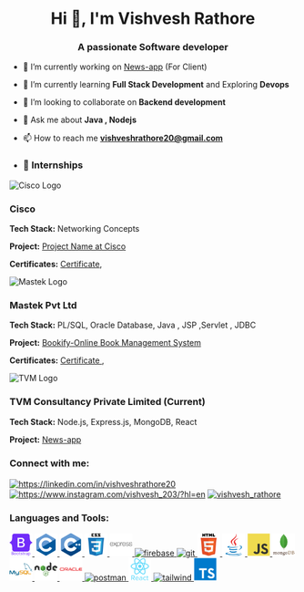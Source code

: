 <h1 align="center">Hi 👋, I'm Vishvesh Rathore</h1>

<h3 align="center">A passionate Software developer</h3>

- 🔭 I’m currently working on [News-app](https://github.com/vishveshrathore20/Kahan-Sandesh-Backend.git) (For Client)

- 🌱 I’m currently learning **Full Stack Development** and Exploring **Devops**

- 👯 I’m looking to collaborate on **Backend development**

- 💬 Ask me about **Java , Nodejs**

- 📫 How to reach me **vishveshrathore20@gmail.com**


- ### 🚀 Internships 

<div class="internship">
  <div class="company">
    <img src="https://www.microwin.com/content/logos/cisco/logo_cisco_small.png" alt="Cisco Logo" class="company-logo"/>
    <div class="details">
      <h3>Cisco</h3>
      <p><strong>Tech Stack:</strong> Networking Concepts </p>
      <p><strong>Project:</strong> <a href="#">Project Name at Cisco</a></p>
      <p><strong>Certificates:</strong> <a href="https://drive.google.com/file/d/1jIvCt7jQ5aiz6e1KsOvQ20jDzrJrfgtP/view?usp=drive_link" target="_blank">Certificate</a>, <a href="certificate_link2" target="_blank"></a></p>
    </div>
  </div>
</div>

<div class="internship">
  <div class="company">
    <img src="https://tse2.mm.bing.net/th?id=OIP.DJLaLnw058FKd2O-qh7YIQAAAA&pid=Api&P=0&h=180" alt="Mastek Logo" class="company-logo"/>
    <div class="details">
      <h3>Mastek Pvt Ltd</h3>
      <p><strong>Tech Stack:</strong> PL/SQL, Oracle Database, Java , JSP ,Servlet , JDBC </p>
      <p><strong>Project:</strong> <a href="#">Bookify-Online Book Management System</a></p>
      <p><strong>Certificates:</strong> <a href="https://drive.google.com/file/d/1Rv_ngOMVuNN8QYYICgY4w1JThIHSLSPh/view?usp=drive_link" target="_blank">Certificate </a>, <a href="certificate_link4" target="_blank"></a></p>
    </div>
  </div>
</div>

<div class="internship">
  <div class="company">
    <img src="https://media.licdn.com/dms/image/D4D0BAQEcAcu2TiWP7g/company-logo_200_200/0/1705483682314?e=2147483647&v=beta&t=GVDwkT7aAUZCRyYBkqxpobc_C-oHb9RIHNJrNNA-TIM" alt="TVM Logo" class="company-logo"/>
    <div class="details">
      <h3>TVM Consultancy Private Limited (Current)</h3>
      <p><strong>Tech Stack:</strong> Node.js, Express.js, MongoDB, React</p>
      <p><strong>Project:</strong> <a href="https://github.com/vishveshrathore20/Kahan-Sandesh-Backend.git">News-app</a></p>
    </div>
  </div>
</div>


<h3 align="left">Connect with me:</h3>
<p align="left">
<a href="https://linkedin.com/in/vishveshrathore20" target="blank"><img align="center" src="https://raw.githubusercontent.com/rahuldkjain/github-profile-readme-generator/master/src/images/icons/Social/linked-in-alt.svg" alt="https://linkedin.com/in/vishveshrathore20" height="30" width="40" /></a>
<a href="https://www.instagram.com/vishvesh_203/?hl=en" target="blank"><img align="center" src="https://raw.githubusercontent.com/rahuldkjain/github-profile-readme-generator/master/src/images/icons/Social/instagram.svg" alt="https://www.instagram.com/vishvesh_203/?hl=en" height="30" width="40" /></a>
<a href="https://www.leetcode.com/vishvesh_rathore" target="blank"><img align="center" src="https://raw.githubusercontent.com/rahuldkjain/github-profile-readme-generator/master/src/images/icons/Social/leet-code.svg" alt="vishvesh_rathore" height="30" width="40" /></a>
</p>

<h3 align="left">Languages and Tools:</h3>
<p align="left"> <a href="https://getbootstrap.com" target="_blank" rel="noreferrer"> <img src="https://raw.githubusercontent.com/devicons/devicon/master/icons/bootstrap/bootstrap-plain-wordmark.svg" alt="bootstrap" width="40" height="40"/> </a> <a href="https://www.cprogramming.com/" target="_blank" rel="noreferrer"> <img src="https://raw.githubusercontent.com/devicons/devicon/master/icons/c/c-original.svg" alt="c" width="40" height="40"/> </a> <a href="https://www.w3schools.com/cpp/" target="_blank" rel="noreferrer"> <img src="https://raw.githubusercontent.com/devicons/devicon/master/icons/cplusplus/cplusplus-original.svg" alt="cplusplus" width="40" height="40"/> </a> <a href="https://www.w3schools.com/css/" target="_blank" rel="noreferrer"> <img src="https://raw.githubusercontent.com/devicons/devicon/master/icons/css3/css3-original-wordmark.svg" alt="css3" width="40" height="40"/> </a> <a href="https://expressjs.com" target="_blank" rel="noreferrer"> <img src="https://raw.githubusercontent.com/devicons/devicon/master/icons/express/express-original-wordmark.svg" alt="express" width="40" height="40"/> </a> <a href="https://firebase.google.com/" target="_blank" rel="noreferrer"> <img src="https://www.vectorlogo.zone/logos/firebase/firebase-icon.svg" alt="firebase" width="40" height="40"/> </a> <a href="https://git-scm.com/" target="_blank" rel="noreferrer"> <img src="https://www.vectorlogo.zone/logos/git-scm/git-scm-icon.svg" alt="git" width="40" height="40"/> </a> <a href="https://www.w3.org/html/" target="_blank" rel="noreferrer"> <img src="https://raw.githubusercontent.com/devicons/devicon/master/icons/html5/html5-original-wordmark.svg" alt="html5" width="40" height="40"/> </a> <a href="https://www.java.com" target="_blank" rel="noreferrer"> <img src="https://raw.githubusercontent.com/devicons/devicon/master/icons/java/java-original.svg" alt="java" width="40" height="40"/> </a> <a href="https://developer.mozilla.org/en-US/docs/Web/JavaScript" target="_blank" rel="noreferrer"> <img src="https://raw.githubusercontent.com/devicons/devicon/master/icons/javascript/javascript-original.svg" alt="javascript" width="40" height="40"/> </a> <a href="https://www.mongodb.com/" target="_blank" rel="noreferrer"> <img src="https://raw.githubusercontent.com/devicons/devicon/master/icons/mongodb/mongodb-original-wordmark.svg" alt="mongodb" width="40" height="40"/> </a> <a href="https://www.mysql.com/" target="_blank" rel="noreferrer"> <img src="https://raw.githubusercontent.com/devicons/devicon/master/icons/mysql/mysql-original-wordmark.svg" alt="mysql" width="40" height="40"/> </a> <a href="https://nodejs.org" target="_blank" rel="noreferrer"> <img src="https://raw.githubusercontent.com/devicons/devicon/master/icons/nodejs/nodejs-original-wordmark.svg" alt="nodejs" width="40" height="40"/> </a> <a href="https://www.oracle.com/" target="_blank" rel="noreferrer"> <img src="https://raw.githubusercontent.com/devicons/devicon/master/icons/oracle/oracle-original.svg" alt="oracle" width="40" height="40"/> </a> <a href="https://postman.com" target="_blank" rel="noreferrer"> <img src="https://www.vectorlogo.zone/logos/getpostman/getpostman-icon.svg" alt="postman" width="40" height="40"/> </a> <a href="https://reactjs.org/" target="_blank" rel="noreferrer"> <img src="https://raw.githubusercontent.com/devicons/devicon/master/icons/react/react-original-wordmark.svg" alt="react" width="40" height="40"/> </a> <a href="https://tailwindcss.com/" target="_blank" rel="noreferrer"> <img src="https://www.vectorlogo.zone/logos/tailwindcss/tailwindcss-icon.svg" alt="tailwind" width="40" height="40"/> </a> <a href="https://www.typescriptlang.org/" target="_blank" rel="noreferrer"> <img src="https://raw.githubusercontent.com/devicons/devicon/master/icons/typescript/typescript-original.svg" alt="typescript" width="40" height="40"/> </a> </p>
